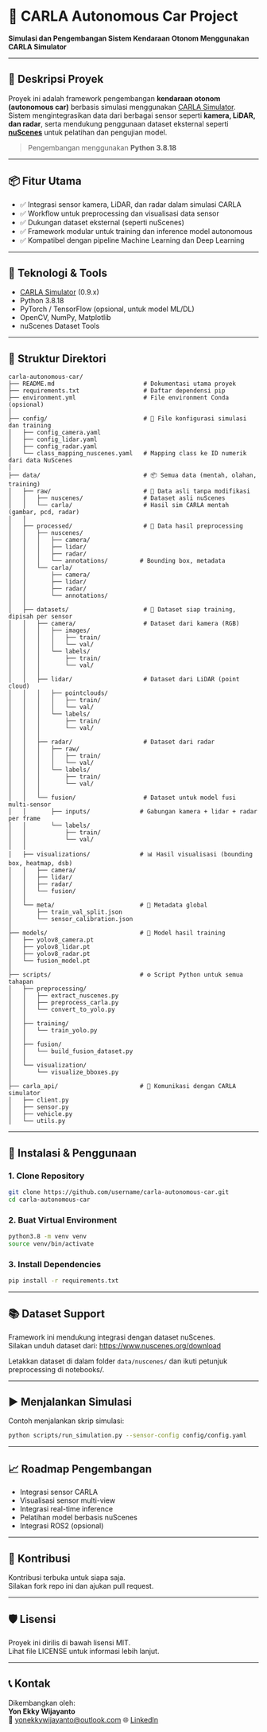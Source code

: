 # 🚗 CARLA Autonomous Car Project

**Simulasi dan Pengembangan Sistem Kendaraan Otonom Menggunakan CARLA Simulator**

---

## 📌 Deskripsi Proyek

Proyek ini adalah framework pengembangan **kendaraan otonom (autonomous car)** berbasis simulasi menggunakan [CARLA Simulator](https://carla.org/). Sistem mengintegrasikan data dari berbagai sensor seperti **kamera, LiDAR, dan radar**, serta mendukung penggunaan dataset eksternal seperti **[nuScenes](https://www.nuscenes.org/)** untuk pelatihan dan pengujian model.

> Pengembangan menggunakan **Python 3.8.18**

---

## 📦 Fitur Utama

- ✅ Integrasi sensor kamera, LiDAR, dan radar dalam simulasi CARLA
- ✅ Workflow untuk preprocessing dan visualisasi data sensor
- ✅ Dukungan dataset eksternal (seperti nuScenes)
- ✅ Framework modular untuk training dan inference model autonomous
- ✅ Kompatibel dengan pipeline Machine Learning dan Deep Learning

---

## 🧰 Teknologi & Tools

- [CARLA Simulator](https://carla.org/) (0.9.x)
- Python 3.8.18
- PyTorch / TensorFlow (opsional, untuk model ML/DL)
- OpenCV, NumPy, Matplotlib
- nuScenes Dataset Tools

---

## 📁 Struktur Direktori

```
carla-autonomous-car/
├── README.md                         # Dokumentasi utama proyek
├── requirements.txt                  # Daftar dependensi pip
├── environment.yml                   # File environment Conda (opsional)
│
├── config/                           # 🔧 File konfigurasi simulasi dan training
│   ├── config_camera.yaml
│   ├── config_lidar.yaml
│   ├── config_radar.yaml
│   └── class_mapping_nuscenes.yaml   # Mapping class ke ID numerik dari data NuScenes
│
├── data/                             # 📦 Semua data (mentah, olahan, training)
│   ├── raw/                          # 📂 Data asli tanpa modifikasi
│   │   ├── nuscenes/                 # Dataset asli nuScenes
│   │   └── carla/                    # Hasil sim CARLA mentah (gambar, pcd, radar)
│   │
│   ├── processed/                    # 📂 Data hasil preprocessing
│   │   ├── nuscenes/
│   │   │   ├── camera/
│   │   │   ├── lidar/
│   │   │   ├── radar/
│   │   │   └── annotations/         # Bounding box, metadata
│   │   └── carla/
│   │       ├── camera/
│   │       ├── lidar/
│   │       ├── radar/
│   │       └── annotations/
│   │
│   ├── datasets/                     # 📂 Dataset siap training, dipisah per sensor
│   │   ├── camera/                   # Dataset dari kamera (RGB)
│   │   │   ├── images/
│   │   │   │   ├── train/
│   │   │   │   └── val/
│   │   │   └── labels/
│   │   │       ├── train/
│   │   │       └── val/
│   │   │
│   │   ├── lidar/                    # Dataset dari LiDAR (point cloud)
│   │   │   ├── pointclouds/
│   │   │   │   ├── train/
│   │   │   │   └── val/
│   │   │   └── labels/
│   │   │       ├── train/
│   │   │       └── val/
│   │   │
│   │   ├── radar/                    # Dataset dari radar
│   │   │   ├── raw/
│   │   │   │   ├── train/
│   │   │   │   └── val/
│   │   │   └── labels/
│   │   │       ├── train/
│   │   │       └── val/
│   │   │
│   │   └── fusion/                   # Dataset untuk model fusi multi-sensor
│   │       ├── inputs/              # Gabungan kamera + lidar + radar per frame
│   │       └── labels/
│   │           ├── train/
│   │           └── val/
│   │
│   ├── visualizations/              # 📊 Hasil visualisasi (bounding box, heatmap, dsb)
│   │   ├── camera/
│   │   ├── lidar/
│   │   ├── radar/
│   │   └── fusion/
│   │
│   └── meta/                        # 📑 Metadata global
│       ├── train_val_split.json
│       └── sensor_calibration.json
│
├── models/                          # 🧠 Model hasil training
│   ├── yolov8_camera.pt
│   ├── yolov8_lidar.pt
│   ├── yolov8_radar.pt
│   └── fusion_model.pt
│
├── scripts/                         # ⚙️ Script Python untuk semua tahapan
│   ├── preprocessing/
│   │   ├── extract_nuscenes.py
│   │   ├── preprocess_carla.py
│   │   └── convert_to_yolo.py
│   │
│   ├── training/
│   │   └── train_yolo.py
│   │
│   ├── fusion/
│   │   └── build_fusion_dataset.py
│   │
│   └── visualization/
│       └── visualize_bboxes.py
│
├── carla_api/                       # 🔌 Komunikasi dengan CARLA simulator
│   ├── client.py
│   ├── sensor.py
│   ├── vehicle.py
│   └── utils.py

```

---

## 🚀 Instalasi & Penggunaan

### 1. Clone Repository

```bash
git clone https://github.com/username/carla-autonomous-car.git
cd carla-autonomous-car
```

### 2. Buat Virtual Environment

```bash
python3.8 -m venv venv
source venv/bin/activate
```

### 3. Install Dependencies

```bash
pip install -r requirements.txt
```

---

## 📚 Dataset Support

Framework ini mendukung integrasi dengan dataset nuScenes.  
Silakan unduh dataset dari: https://www.nuscenes.org/download

Letakkan dataset di dalam folder `data/nuscenes/` dan ikuti petunjuk preprocessing di notebooks/.

---

## ▶️ Menjalankan Simulasi

Contoh menjalankan skrip simulasi:

```bash
python scripts/run_simulation.py --sensor-config config/config.yaml
```

---

## 📈 Roadmap Pengembangan

- Integrasi sensor CARLA
- Visualisasi sensor multi-view
- Integrasi real-time inference
- Pelatihan model berbasis nuScenes
- Integrasi ROS2 (opsional)

---

## 🤝 Kontribusi

Kontribusi terbuka untuk siapa saja.  
Silakan fork repo ini dan ajukan pull request.

---

## 🛡️ Lisensi

Proyek ini dirilis di bawah lisensi MIT.  
Lihat file LICENSE untuk informasi lebih lanjut.

---

## 📞 Kontak

Dikembangkan oleh:  
**Yon Ekky Wijayanto**  
📧 yonekkywijayanto@outlook.com
🌐 [LinkedIn](https://www.linkedin.com/in/yon-ekky-wijayanto-7008ab295/)
